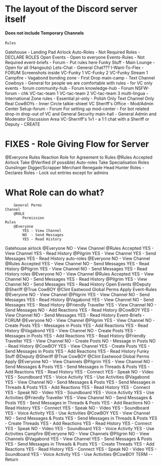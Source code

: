 # The layout of the Discord server itself
#### Does not include Temporary Channels

    Rules
Gatehouse - Landing Pad
    Airlock
    Auto-Roles - Not Required
    Roles - DECLARE ROLES
Open Events - Open to everyone
    Events-Rules - Not Required
    event-briefs - Forum - Put rules here
Funky Stuff - Main Lounge - Open for all (Hangouts)
    Lets-Chat - General Chat???
    I-Want-To-Flex - FORUM
        Screenshots inside
    VC-Funky 1
    VC-Funky 2
    VC-Funky Stream 1
Campfire - Vagabond bonding zone - First Drop
    main-camp - Text Channel
Cowboys - General for people we are comfortable with
    rules - for VC only
    events - forum
    community-hub - Forum
    knowledge-hub - Forum
    NSFW-forum - chk
    VC-tac-team 1
    VC-tac-team 2
    VC-tac-team 3
multi-lingua - International Zone
    rules - Essential
    pl-only - Polish Only Text Channel
Only Real CowBOYs - Inner Circle
    talkie-shieet
    VC
Sheriff's Office - Mod/Admin Center
    Setup-forum - Forum For setting up
    mod-center - For bot related drop-in drop-out of VC and General Security
    main-hall - General Admin and Moderator Discussion Area
    VC-Sherriff's 1v1 - a 1:1 chat with a Sheriff or Deputy - CREATE

# FIXES - Role Giving Flow for Server
@Everyone
    Rules
        Reaction Role for Agreement to Rules
@Rules Accepted
    Airlock
        Take @Verified (if possible)
    Auto-roles
        Take Specialisation Roles
            Gunslinger
            Digger/Scrapper
            Merchant
            Renegade
            Head Hunter
    Roles - Declares Roles - Lock out entries except for admins
# What Role can do what?
        General Perms
    Channel
        @ROLE
            Permission
    Rules
        @Everyone
            YES - View Channel
            NO  - Send Messages
            YES - Read History
Gatehouse
    airlock
        @Everyone
            NO -  View Channel
        @Rules Accepted
            YES - View Channel
            YES - Read History
        @Pilgrim
            YES - View Channel
            YES - Send Messages
            YES - Read History
    auto-roles
        @Everyone
            NO -  View Channel
        @Rules Accepted
            YES - View Channel
            NO  - Send Messages
            YES - Read History
        @Pilgrim
            YES - View Channel
            NO  - Send Messages
            YES - Read History
    roles
        @Everyone
            NO  - View Channel
        @Rules Accepted
            YES - View Channel
            NO  - Send Messages
            YES - Read History
        @Pilgrim
            YES - View Channel
            NO  - Send Messages
            YES - Read History
Open Events
        @Deputy
        @Sheriff
        @True CowBOY
        @Clint Eastwood
            Global Perms Apply
    Event-Rules
        @Everyone
            NO  - View Channel
        @Pilgrim
            YES - View Channel
            NO  - Send Messages
            YES - Read History
        @Vagabond
            YES - View Channel
            NO  - Send Messages
            YES - Read History
        @Friendly Traveller
            YES - View Channel
            NO  - Send Messages
            NO  - Add Reactions
            YES - Read History
        @CowBOY
            YES - View Channel
            NO  - Send Messages
            YES - Read History
    Event-Briefs - FORUM
        @Everyone
            NO  - View Channel
        @Pilgrim
            YES - View Channel
            NO  - Create Posts
            YES - Messages in Posts
            YES - Add Reactions
            YES - Read History
        @Vagabond
            YES - View Channel
            NO  - Create Posts
            YES - Messages in Posts
            YES - Add Reactions
            YES - Read History
        @Friendly Traveller
            YES - View Channel
            NO  - Create Posts
            NO  - Message in Posts
            NO  - Read History
        @CowBOY
            YES - View Channel
            YES - Create Posts
            YES - Send Messages in Posts
            YES - Add Reactions
            YES - Read History
Funky Stuff
        @Deputy
        @Sheriff
        @True CowBOY
        @Clint Eastwood
            Global Perms Apply
        @Everyone
            NO  - View Channels
        @Pilgrim
            YES - View Channel
            NO  - Send Messages & Posts
            YES - Send Messages in Threads & Posts
            YES - Add Reactions
            YES - Read History
            YES - Connect
            YES - Speak
            NO  - Video
            YES - Soundboard
            YES - Voice Activity
            YES - Use Activities
        @Vagabond
            YES - View Channel
            NO  - Send Messages & Posts
            YES - Send Messages in Threads & Posts
            YES - Add Reactions
            YES - Read History
            YES - Connect
            YES - Speak
            NO  - Video
            YES - Soundboard
            YES - Voice Activity
            YES - Use Activities
        @Friendly Traveller
            YES - View Channel
            NO  - Send Messages & Posts
            YES - Send Messages in Threads & Posts
            YES - Add Reactions
            NO  - Read History
            YES - Connect
            YES - Speak
            NO  - Video
            YES - Soundboard
            YES - Voice Activity
            YES - Use Activities
        @CowBOY
            YES - View Channel
            NO  - Send Messages & Posts
            YES - Send Messages in Threads & Posts
            YES - Create Threads
            YES - Add Reactions
            YES - Read History
            YES - Connect
            YES - Speak
            NO  - Video
            YES - Soundboard
            YES - Voice Activity
            YES - Use Activities
Campfire
        @Everyone
            NO  - View Channels
        @Pilgrim
            NO  - View Channels
        @Vagabond
            YES - View Channel
            YES - Send Messages & Posts
            YES - Send Messages in Threads & Posts
            YES - Create Threads
            YES - Add Reactions
            YES - Read History
            YES - Connect
            YES - Speak
            NO  - Video
            YES - Soundboard
            YES - Voice Activity
            YES - Use Activities
        @CowBOY 
                        TERM        --      Return